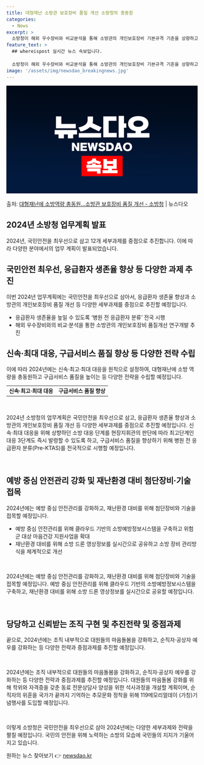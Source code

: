 ```yaml
---
title: 대형재난 소방관 보호장비 품질 개선 소방청의 총동원
categories:
  - News
excerpt: >
  소방청이 해외 우수장비와 비교분석을 통해 소방관의 개인보호장비 기본규격 기준을 상향하고 헬멧을 경량화(무게 …
feature_text: >
  ## whereispost 실시간 뉴스 속보입니다.

  소방청이 해외 우수장비와 비교분석을 통해 소방관의 개인보호장비 기본규격 기준을 상향하고 헬멧을 경량화(무게 …
image: '/assets/img/newsdao_breakingnews.jpg'
---
```


![뉴스다오 속보](/assets/img/newsdao_breakingnews.jpg)

<p>출처: <a href="https://newsdao.kr/3136" rel="dofollow">대형재난에 소방역량 총동원…소방관 보호장비 품질 개선 - 소방청</a> | 뉴스다오</p>

<h2 data-ke-size="size26">2024년 소방청 업무계획 발표</h2>
2024년, 국민안전을 최우선으로 삼고 12개 세부과제를 중점으로 추진합니다. 이에 따라 다양한 분야에서의 업무 계획이 발표되었습니다.

<h2 data-ke-size="size24">국민안전 최우선, 응급환자 생존율 향상 등 다양한 과제 추진</h2>
이번 2024년 업무계획에는 국민안전을 최우선으로 삼아서, 응급환자 생존율 향상과 소방관의 개인보호장비 품질 개선 등 다양한 세부과제를 중점으로 추진할 예정입니다.

<ul>
  <li>응급환자 생존율을 높일 수 있도록 ‘병원 전 응급환자 분류’ 전국 시행</li>
  <li>해외 우수장비와의 비교·분석을 통한 소방관의 개인보호장비 품질개선 연구개발 추진</li>
</ul>

<h2 data-ke-size="size24">신속·최대 대응, 구급서비스 품질 향상 등 다양한 전략 수립</h2>
이에 따라 2024년에는 신속·최고·최대 대응을 원칙으로 설정하여, 대형재난에 소방 역량을 총동원하고 구급서비스 품질을 높이는 등 다양한 전략을 수립할 예정입니다.

<table>
  <tr>
    <td style="text-align: center; height: 17px;"><b>신속·최고·최대 대응</b></td>
    <td style="text-align: center; height: 17px;"><b>구급서비스 품질 향상</b></td>
  </tr>
</table>

<p data-ke-size="size16">&nbsp;</p>
2024년 소방청의 업무계획은 국민안전을 최우선으로 삼고, 응급환자 생존율 향상과 소방관의 개인보호장비 품질 개선 등 다양한 세부과제를 중점으로 추진할 예정입니다. 신속·최대 대응을 위해 상향하던 소방 대응 단계를 현장지휘관의 판단에 따라 최고단계인 대응 3단계도 즉시 발령할 수 있도록 하고, 구급서비스 품질을 향상하기 위해 병원 전 응급환자 분류(Pre-KTAS)를 전국적으로 시행할 예정입니다.

<p data-ke-size="size16">&nbsp;</p>

<h2 data-ke-size="size24">예방 중심 안전관리 강화 및 재난환경 대비 첨단장비·기술 접목</h2>
2024년에는 예방 중심 안전관리를 강화하고, 재난환경 대비를 위해 첨단장비와 기술을 접목할 예정입니다.

<ul>
  <li>예방 중심 안전관리를 위해 클라우드 기반의 소방예방정보시스템을 구축하고 위험군 대상 마음건강 지원사업을 확대</li>
  <li>재난환경 대비를 위해 소방 드론 영상정보를 실시간으로 공유하고 소방 장비 관리방식을 체계적으로 개선</li>
</ul>

<p data-ke-size="size16">&nbsp;</p>
2024년에는 예방 중심 안전관리를 강화하고, 재난환경 대비를 위해 첨단장비와 기술을 접목할 예정입니다. 예방 중심 안전관리를 위해 클라우드 기반의 소방예방정보시스템을 구축하고, 재난환경 대비를 위해 소방 드론 영상정보를 실시간으로 공유할 예정입니다.

<p data-ke-size="size16">&nbsp;</p>

<h2 data-ke-size="size24">당당하고 신뢰받는 조직 구현 및 추진전략 및 중점과제</h2>
끝으로, 2024년에는 조직 내부적으로 대원들의 마음돌봄을 강화하고, 순직자·공상자 예우를 강화하는 등 다양한 전략과 중점과제를 추진할 예정입니다.

<p data-ke-size="size16">&nbsp;</p>
2024년에는 조직 내부적으로 대원들의 마음돌봄을 강화하고, 순직자·공상자 예우를 강화하는 등 다양한 전략과 중점과제를 추진할 예정입니다. 대원들의 마음돌봄 강화를 위해 학위와 자격증을 갖춘 동료 전문상담사 양성을 위한 석사과정을 개설할 계획이며, 순직자의 위훈을 국가가 끝까지 기억하는 추모문화 정착을 위해 119메모리얼데이 (가칭)기념행사를 도입할 예정입니다.

<p data-ke-size="size16">&nbsp;</p>

이렇게 소방청은 국민안전을 최우선으로 삼아 2024년에는 다양한 세부과제와 전략을 펼칠 예정입니다. 국민의 안전을 위해 노력하는 소방의 모습에 국민들의 지지가 기울어지고 있습니다. 

원하는 뉴스 찾아보기 👉 <a href="https://newsdao.kr" rel="dofollow">newsdao.kr</a>


